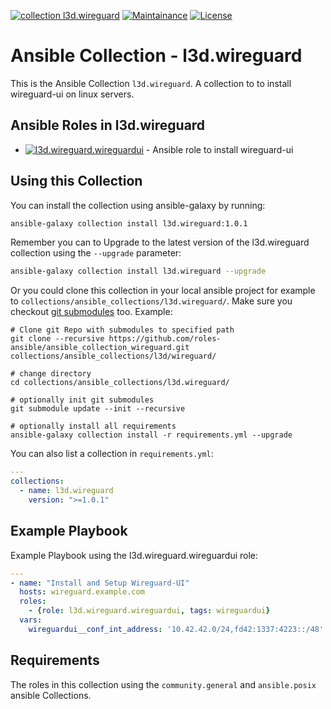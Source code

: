 [![collection l3d.wireguard](https://ansible.l3d.space/svg/l3d.wireguard_ansible-collection_collection.svg)](https://galaxy.ansible.com/ui/repo/published/l3d/wireguard/)
[![Maintainance](https://ansible.l3d.space/svg/l3d.wireguard_maintainance_collection.svg)](https://ansible.l3d.space/#l3d.wireguard)
[![License](https://ansible.l3d.space/svg/l3d.wireguard_license_collection.svg)](LICENSE)

 Ansible Collection - l3d.wireguard
============================

This is the Ansible Collection ``l3d.wireguard``. A collection to to install wireguard-ui on linux servers.

## Ansible Roles in l3d.wireguard
- [![l3d.wireguard.wireguardui](https://ansible.l3d.space/svg/l3d.wireguard.wireguardui_ansible-role.svg)](https://galaxy.ansible.com/ui/repo/published/l3d/wireguard/content/role/wireguardui/) - Ansible role to install wireguard-ui

## Using this Collection
You can install the collection using ansible-galaxy by running:
```bash
ansible-galaxy collection install l3d.wireguard:1.0.1
```

Remember you can to Upgrade to the latest version of the l3d.wireguard collection using the ``--upgrade`` parameter:
```bash
ansible-galaxy collection install l3d.wireguard --upgrade
```


Or you could clone this collection in your local ansible project for example to ``collections/ansible_collections/l3d.wireguard/``. Make sure you checkout [git submodules](https://git-scm.com/docs/git-submodule) too. Example:
```
# Clone git Repo with submodules to specified path
git clone --recursive https://github.com/roles-ansible/ansible_collection_wireguard.git collections/ansible_collections/l3d/wireguard/

# change directory
cd collections/ansible_collections/l3d.wireguard/

# optionally init git submodules
git submodule update --init --recursive

# optionally install all requirements
ansible-galaxy collection install -r requirements.yml --upgrade
```

You can also list a collection in ``requirements.yml``:
```yaml
---
collections:
  - name: l3d.wireguard
    version: ">=1.0.1"
```

## Example Playbook
Example Playbook using the l3d.wireguard.wireguardui role:

```yaml
---
- name: "Install and Setup Wireguard-UI"
  hosts: wireguard.example.com
  roles:
    - {role: l3d.wireguard.wireguardui, tags: wireguardui}
  vars:
    wireguardui__conf_int_address: '10.42.42.0/24,fd42:1337:4223::/48'
```

## Requirements
The roles in this collection using the ``community.general`` and ``ansible.posix`` ansible Collections.
